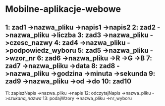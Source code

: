 # Mobilne-aplikacje-webowe

1: zad1
  ->nazwa_pliku
  ->napis1
  ->napis2
2: zad2
  ->nazwa_pliku
  ->liczba
3: zad3
  ->nazwa_pliku
  ->czesc_nazwy
4: zad4
  ->nazwa_pliku
  ->podpowiedz_wyboru
5: zad5
  ->nazwa_pliku
  ->wzor_nr
6: zad6
  ->nazwa_pliku
  ->R
  ->G
  ->B
7: zad7
  ->nazwa_pliku
  ->data
8: zad8
  ->nazwa_pliku
  ->godzina
  ->minuta
  ->sekunda
9: zad9
  ->nazwa_pliku
  ->od
  ->do
10: zad10
----------------

11: zapiszNapis
  ->nazwa_pliku
  ->napis
12: odczytajNapis
  ->nazwa_pliku
  ->*szukana_nazwa*
13: podajWzory
	->nazwa_pliku
  ->nr_wyboru
  

